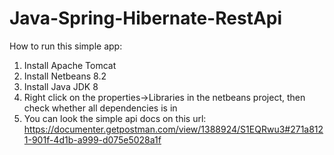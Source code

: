 # Java-Spring-Hibernate-RestApi

How to run this simple app:

1. Install Apache Tomcat
2. Install Netbeans 8.2
3. Install Java JDK 8
4. Right click on the properties->Libraries in the netbeans project, then check whether all dependencies is in
5. You can look the simple api docs on this url: https://documenter.getpostman.com/view/1388924/S1EQRwu3#271a8121-901f-4d1b-a999-d075e5028a1f
